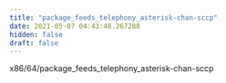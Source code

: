 ```yaml
---
title: "package_feeds_telephony_asterisk-chan-sccp"
date: 2021-05-07 04:43:48.267288
hidden: false
draft: false
---
```


x86/64/package_feeds_telephony_asterisk-chan-sccp

